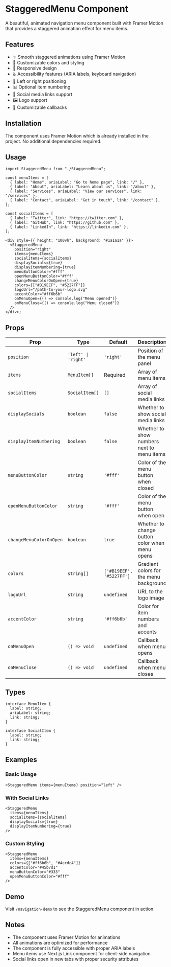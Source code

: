 # StaggeredMenu Component

A beautiful, animated navigation menu component built with Framer Motion that provides a staggered animation effect for menu items.

## Features

- ✨ Smooth staggered animations using Framer Motion
- 🎨 Customizable colors and styling
- 📱 Responsive design
- ♿ Accessibility features (ARIA labels, keyboard navigation)
- 🔄 Left or right positioning
- 📊 Optional item numbering
- 🔗 Social media links support
- 🖼️ Logo support
- 🎯 Customizable callbacks

## Installation

The component uses Framer Motion which is already installed in the project. No additional dependencies required.

## Usage

```tsx
import StaggeredMenu from "./StaggeredMenu";

const menuItems = [
  { label: "Home", ariaLabel: "Go to home page", link: "/" },
  { label: "About", ariaLabel: "Learn about us", link: "/about" },
  { label: "Services", ariaLabel: "View our services", link: "/services" },
  { label: "Contact", ariaLabel: "Get in touch", link: "/contact" },
];

const socialItems = [
  { label: "Twitter", link: "https://twitter.com" },
  { label: "GitHub", link: "https://github.com" },
  { label: "LinkedIn", link: "https://linkedin.com" },
];

<div style={{ height: "100vh", background: "#1a1a1a" }}>
  <StaggeredMenu
    position="right"
    items={menuItems}
    socialItems={socialItems}
    displaySocials={true}
    displayItemNumbering={true}
    menuButtonColor="#fff"
    openMenuButtonColor="#fff"
    changeMenuColorOnOpen={true}
    colors={["#B19EEF", "#5227FF"]}
    logoUrl="/path-to-your-logo.svg"
    accentColor="#ff6b6b"
    onMenuOpen={() => console.log("Menu opened")}
    onMenuClose={() => console.log("Menu closed")}
  />
</div>;
```

## Props

| Prop                    | Type                | Default                  | Description                                    |
| ----------------------- | ------------------- | ------------------------ | ---------------------------------------------- |
| `position`              | `'left' \| 'right'` | `'right'`                | Position of the menu panel                     |
| `items`                 | `MenuItem[]`        | Required                 | Array of menu items                            |
| `socialItems`           | `SocialItem[]`      | `[]`                     | Array of social media links                    |
| `displaySocials`        | `boolean`           | `false`                  | Whether to show social media links             |
| `displayItemNumbering`  | `boolean`           | `false`                  | Whether to show numbers next to menu items     |
| `menuButtonColor`       | `string`            | `'#fff'`                 | Color of the menu button when closed           |
| `openMenuButtonColor`   | `string`            | `'#fff'`                 | Color of the menu button when open             |
| `changeMenuColorOnOpen` | `boolean`           | `true`                   | Whether to change button color when menu opens |
| `colors`                | `string[]`          | `['#B19EEF', '#5227FF']` | Gradient colors for the menu background        |
| `logoUrl`               | `string`            | `undefined`              | URL to the logo image                          |
| `accentColor`           | `string`            | `'#ff6b6b'`              | Color for item numbers and accents             |
| `onMenuOpen`            | `() => void`        | `undefined`              | Callback when menu opens                       |
| `onMenuClose`           | `() => void`        | `undefined`              | Callback when menu closes                      |

## Types

```tsx
interface MenuItem {
  label: string;
  ariaLabel: string;
  link: string;
}

interface SocialItem {
  label: string;
  link: string;
}
```

## Examples

### Basic Usage

```tsx
<StaggeredMenu items={menuItems} position="left" />
```

### With Social Links

```tsx
<StaggeredMenu
  items={menuItems}
  socialItems={socialItems}
  displaySocials={true}
  displayItemNumbering={true}
/>
```

### Custom Styling

```tsx
<StaggeredMenu
  items={menuItems}
  colors={["#ff6b6b", "#4ecdc4"]}
  accentColor="#45b7d1"
  menuButtonColor="#333"
  openMenuButtonColor="#fff"
/>
```

## Demo

Visit `/navigation-demo` to see the StaggeredMenu component in action.

## Notes

- The component uses Framer Motion for animations
- All animations are optimized for performance
- The component is fully accessible with proper ARIA labels
- Menu items use Next.js Link component for client-side navigation
- Social links open in new tabs with proper security attributes
